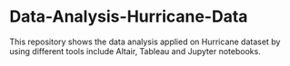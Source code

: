 # Data-Analysis-Hurricane-Data
This repository shows the data analysis applied on Hurricane dataset by using different tools include Altair, Tableau and Jupyter notebooks.
